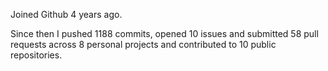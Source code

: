 Joined Github 4 years ago.

Since then I pushed 1188 commits, opened 10 issues and submitted 58 pull requests across 8 personal projects and contributed to 10 public repositories.
